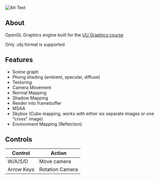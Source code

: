 ![Alt Text](https://github.com/strcpp/INFOGR2023-OpenGL-Graphics-Engine/blob/master/demo.gif)

## About

OpenGL Graphics engine built for the [UU Graphics course](https://www.cs.uu.nl/docs/vakken/gr/2022/index.html)

Only .obj format is supported

## Features
* Scene graph
* Phong shading (ambient, specular, diffuse)
* Texturing
* Camera Movement
* Normal Mapping
* Shadow Mapping
* Render into framebuffer
* MSAA
* Skybox (Cube mapping, works with either six separate images or one "cross" image)
* Environment Mapping (Reflection)

## Controls
| Control  | Action     |
|------------|-----------------|
| W/A/S/D    | Move camera     |
| Arrow Keys | Rotation Camera |
